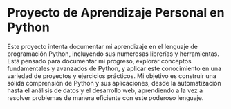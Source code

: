# Proyecto de Aprendizaje Personal en Python

Este proyecto intenta documentar mi aprendizaje en el lenguaje de programación Python, incluyendo sus numerosas librerías y herramientas. Está pensado para documentar mi progreso, explorar conceptos fundamentales y avanzados de Python, y aplicar este conocimiento en una variedad de proyectos y ejercicios prácticos. Mi objetivo es construir una sólida comprensión de Python y sus aplicaciones, desde la automatización hasta el análisis de datos y el desarrollo web, aprendiendo a la vez a resolver problemas de manera eficiente con este poderoso lenguaje.
